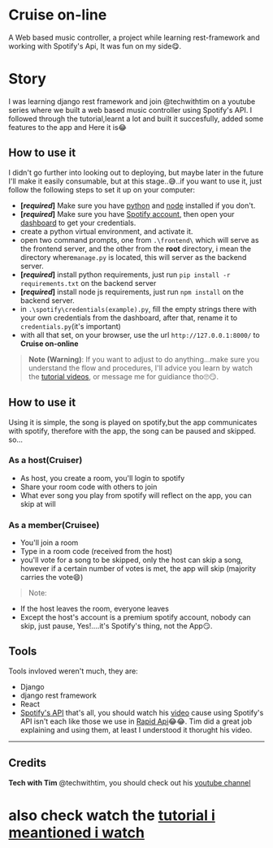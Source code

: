# Cruise on-line
A Web based music controller, a project while learning rest-framework and working with Spotify's Api, It was fun on my side😋.
# Story
I was learning django rest framework and join @techwithtim on a youtube series where we built a web based music controller using Spotify's API.
I followed through the tutorial,learnt a lot and built it succesfully, added some features to the app and Here it is😂

## How to use it
I didn't go further into looking out to deploying, but maybe later in the future I'll make it easily consumable, but at this stage..😅..if you want to use it, just follow the following steps to set it up on your computer:
- **[_required_]** Make sure you have [python](https://www.python.org/) and [node](https://nodejs.org/en/) installed if you don't.
- **[_required_]** Make sure you have [Spotify account](https://spotify.com/), then open your [dashboard](https://developer.spotify.com/) to get your credentials.
- create a python virtual environment, and activate it.
- open two command prompts, one from `.\frontend\` which will serve as the frontend server, and the other from the **root** directory, i mean the directory where`manage.py` is located, this will server as the backend server.
- **[_required_]** install python requirements, just run `pip install -r requirements.txt` on the backend server
-  **[_required_]** install node js requirements, just run `npm install` on the backend server.
- in `.\spotify\credentials(example).py`, fill the empty strings there with your own credentials from the dashboard, after that, rename it to `credentials.py`(it's important)
- with all that set, on your browser, use the url `http://127.0.0.1:8000/` to **Cruise on-online**

> **Note (Warning)**: 
If you want to adjust to do anything...make sure you understand the flow and procedures, I'll advice you learn by watch the [tutorial videos](https://www.youtube.com/watch?v=Lsq9oRZ2WiU&list=RDCMUC4JX40jDee_tINbkjycV4Sg&start_radio=1&rv=Lsq9oRZ2WiU&t=0), or message me for guidiance tho🙄😏.

## How to use it
Using it is simple, the song is played on spotify,but the app communicates with spotify, therefore with the app, the song can be paused and skipped. so...
### As a host(Cruiser)
* As host, you create a room, you'll login to spotify
* Share your room code with others to join
* What ever song you play from spotify will reflect on the app, you can skip at will

### As a member(Cruisee)
* You'll join a room
* Type in a room code (received from the host)
* you'll vote for a song to be skipped, only the host can skip a song, however if a certain number of votes is met, the app will skip (majority carries the vote😄)

>Note:
- If the host leaves the room, everyone leaves
- Except the host's account is a premium spotify account, nobody can skip, just pause, Yes!....it's Spotify's thing, not the App😏.

## Tools 
Tools invloved weren't much, they are:
- Django
- django rest framework
- React
- [Spotify's API](https://developer.spotify.com/)
that's all, you should watch his [video](https://www.youtube.com/watch?v=Lsq9oRZ2WiU&list=RDCMUC4JX40jDee_tINbkjycV4Sg&start_radio=1&rv=Lsq9oRZ2WiU&t=0) cause using Spotify's API isn't each like those we use in [Rapid Api](https://rapidapi.com/)😂😂. Tim did a great job explaining and using them, at least I understood it thorught his video.

<hr>

## Credits

**Tech with Tim** @techwithtim, you should check out his [youtube channel](https://www.youtube.com/channel/UC4JX40jDee_tINbkjycV4Sg)

also check watch the [tutorial i meantioned i watch](https://www.youtube.com/watch?v=Lsq9oRZ2WiU&list=RDCMUC4JX40jDee_tINbkjycV4Sg&start_radio=1&rv=Lsq9oRZ2WiU&t=0)
=======